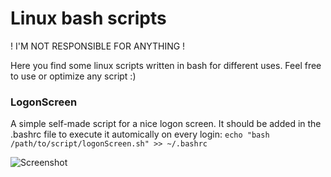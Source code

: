 Linux bash scripts
=============
! I'M NOT RESPONSIBLE FOR ANYTHING !

Here you find some linux scripts written in bash for different uses. Feel free to use or optimize any script :)

### LogonScreen
A simple self-made script for a nice logon screen. It should be added in the .bashrc file to execute it automically on every login: `echo "bash /path/to/script/logonScreen.sh" >> ~/.bashrc`

![Screenshot](https://raw.github.com/patschi/linux-bash-scripts/master/screenshot/LogonScreen.png "Screenshot")
